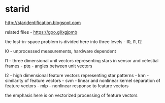 # starid
http://staridentification.blogspot.com

related files - https://goo.gl/xgjpmb

the lost-in-space problem is divided here into three levels - l0, l1, l2

l0 - unprocessed measurements, hardware dependent

l1 - three dimensional unit vectors representing stars in sensor and celestial frames
    - ptq - angles between unit vectors

l2 - high dimensional feature vectors representing star patterns
    - knn - similarity of feature vectors
    - svm - linear and nonlinear kernel separation of feature vectors
    - mlp - nonlinear response to feature vectors

the emphasis here is on vectorized processing of feature vectors
